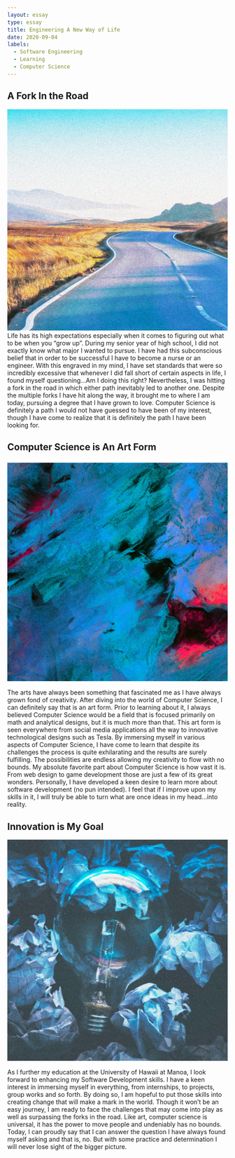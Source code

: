 ```yaml
---
layout: essay
type: essay
title: Engineering A New Way of Life
date: 2020-09-04
labels:
  - Software Engineering
  - Learning
  - Computer Science
---
```


## A Fork In the Road

<img class="ui small right square floated image" src="../images/path.png">
Life has its high expectations especially when it comes to figuring out what to be when you “grow up”. During my senior year of high school, I did not exactly know what major I wanted to pursue. I have had this subconscious belief that in order to be successful I have to become a nurse or an engineer. With this engraved in my mind, I have set standards that were so incredibly excessive that whenever I did fall short of certain aspects in life, I found myself questioning...Am I doing this right? Nevertheless, I was hitting a fork in the road in which either path inevitably led to another one. Despite the multiple forks I have hit along the way, it brought me to where I am today, pursuing a degree that I have grown to love. Computer Science is definitely a path I would not have guessed to have been of my interest, though I have come to realize that it is definitely the path I have been looking for.

## Computer Science is An Art Form

<img class="ui small left square floated image" src="../images/art.png">

The arts have always been something that fascinated me as I have always grown fond of creativity. After diving into the world of Computer Science, I can definitely say that is an art form. Prior to learning about it, I always believed Computer Science would be a field that is focused primarily on math and analytical designs, but it is much more than that. This art form is seen everywhere from social media applications all the way to innovative technological designs such as Tesla. By immersing myself in various aspects of Computer Science, I have come to learn that despite its challenges the process is quite exhilarating and the results are surely fulfilling. The possibilities are endless allowing my creativity to flow with no bounds. My absolute favorite part about Computer Science is how vast it is. From web design to game development those are just a few of its great wonders. Personally, I have developed a keen desire to learn more about software development (no pun intended). I feel that if I improve upon my skills in it, I will truly be able to turn what are once ideas in my head…into reality. 

## Innovation is My Goal

<img class="ui small right square floated image" src="../images/innovation.png">

As I further my education at the University of Hawaii at Manoa, I look forward to enhancing my Software Development skills. I have a keen interest in immersing myself in everything, from internships, to projects, group works and so forth. By doing so, I am hopeful to put those skills into creating change that will make a mark in the world. Though it won’t be an easy journey, I am ready to face the challenges that may come into play as well as surpassing the forks in the road. Like art, computer science is universal, it has the power to move people and undeniably has no bounds. Today, I can proudly say that I can answer the question I have always found myself asking and that is, no. But with some practice and determination I will never lose sight of the bigger picture. 
